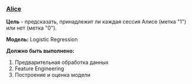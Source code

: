 ### [Alice](https://www.kaggle.com/competitions/catch-me-if-you-can-intruder-detection-through-webpage-session-tracking2/overview)

__Цель__ - предсказать, принадлежит ли каждая сессия Алисе (метка "1") или нет (метка "0").

__Модель:__ Logistic Regression


__Должно быть выполнено:__
1) Предварительная обработка данных
2) Feature Engineering
3) Построение и оценка модели
